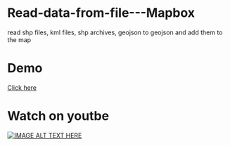 # Read-data-from-file---Mapbox

read shp files, kml files, shp archives, geojson to geojson and add them to the map

# Demo

[Click here](https://ducduy10k.github.io/Read-data-from-file---Mapbox/)

# Watch on youtbe

[![IMAGE ALT TEXT HERE](https://img.youtube.com/vi/KBP6t5_pyA8/0.jpg)](https://www.youtube.com/watch?v=KBP6t5_pyA8)
